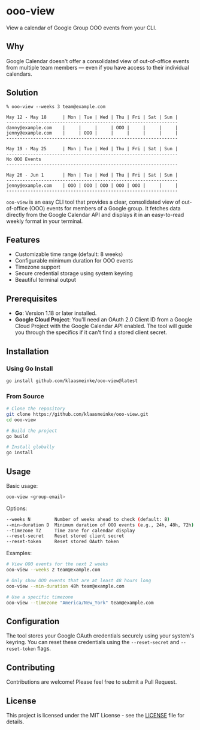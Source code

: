 # ooo-view

View a calendar of Google Group OOO events from your CLI.

## Why
Google Calendar doesn't offer a consolidated view of out-of-office events from multiple team members — even if you have access to their individual calendars.

## Solution

```
% ooo-view --weeks 3 team@example.com

May 12 - May 18      | Mon | Tue | Wed | Thu | Fri | Sat | Sun |
----------------------------------------------------------------
danny@example.com    |     |     |     | OOO |     |     |     |
jenny@example.com    |     | OOO |     |     |     |     |     |
----------------------------------------------------------------

May 19 - May 25      | Mon | Tue | Wed | Thu | Fri | Sat | Sun |
----------------------------------------------------------------
No OOO Events
----------------------------------------------------------------

May 26 - Jun 1       | Mon | Tue | Wed | Thu | Fri | Sat | Sun |
----------------------------------------------------------------
jenny@example.com    | OOO | OOO | OOO | OOO | OOO |     |     |
----------------------------------------------------------------
```

`ooo-view` is an easy CLI tool that provides a clear, consolidated view of out-of-office (OOO) events for members of a Google group. It fetches data directly from the Google Calendar API and displays it in an easy-to-read weekly format in your terminal.

## Features

- Customizable time range (default: 8 weeks)
- Configurable minimum duration for OOO events
- Timezone support
- Secure credential storage using system keyring
- Beautiful terminal output

## Prerequisites

* **Go**: Version 1.18 or later installed.
* **Google Cloud Project**: You'll need an OAuth 2.0 Client ID from a Google Cloud Project with the Google Calendar API enabled. The tool will guide you through the specifics if it can't find a stored client secret.

## Installation

### Using Go Install

```bash
go install github.com/klaasmeinke/ooo-view@latest
```

### From Source

```bash
# Clone the repository
git clone https://github.com/klaasmeinke/ooo-view.git
cd ooo-view

# Build the project
go build

# Install globally
go install
```

## Usage

Basic usage:
```bash
ooo-view <group-email>
```

Options:
```bash
--weeks N         Number of weeks ahead to check (default: 8)
--min-duration D  Minimum duration of OOO events (e.g., 24h, 48h, 72h)
--timezone TZ     Time zone for calendar display
--reset-secret    Reset stored client secret
--reset-token     Reset stored OAuth token
```

Examples:
```bash
# View OOO events for the next 2 weeks
ooo-view --weeks 2 team@example.com

# Only show OOO events that are at least 48 hours long
ooo-view --min-duration 48h team@example.com

# Use a specific timezone
ooo-view --timezone "America/New_York" team@example.com
```

## Configuration

The tool stores your Google OAuth credentials securely using your system's keyring. You can reset these credentials using the `--reset-secret` and `--reset-token` flags.

## Contributing

Contributions are welcome! Please feel free to submit a Pull Request.

## License

This project is licensed under the MIT License - see the [LICENSE](LICENSE) file for details.


